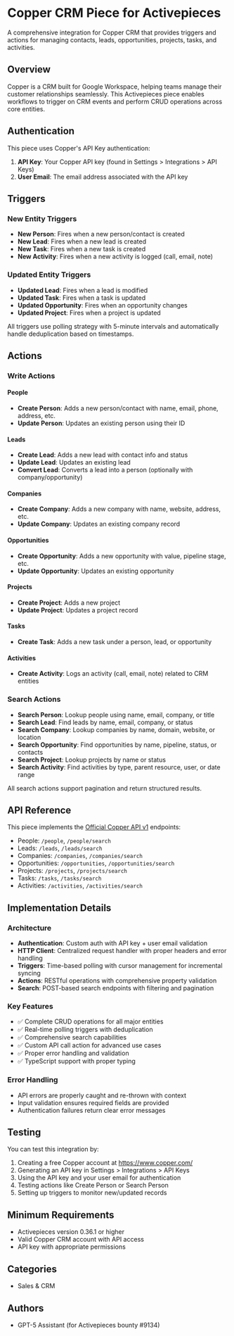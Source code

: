 # Copper CRM Piece for Activepieces

A comprehensive integration for Copper CRM that provides triggers and actions for managing contacts, leads, opportunities, projects, tasks, and activities.

## Overview

Copper is a CRM built for Google Workspace, helping teams manage their customer relationships seamlessly. This Activepieces piece enables workflows to trigger on CRM events and perform CRUD operations across core entities.

## Authentication

This piece uses Copper's API Key authentication:

1. **API Key**: Your Copper API key (found in Settings > Integrations > API Keys)
2. **User Email**: The email address associated with the API key

## Triggers

### New Entity Triggers
- **New Person**: Fires when a new person/contact is created
- **New Lead**: Fires when a new lead is created  
- **New Task**: Fires when a new task is created
- **New Activity**: Fires when a new activity is logged (call, email, note)

### Updated Entity Triggers
- **Updated Lead**: Fires when a lead is modified
- **Updated Task**: Fires when a task is updated
- **Updated Opportunity**: Fires when an opportunity changes
- **Updated Project**: Fires when a project is updated

All triggers use polling strategy with 5-minute intervals and automatically handle deduplication based on timestamps.

## Actions

### Write Actions

#### People
- **Create Person**: Adds a new person/contact with name, email, phone, address, etc.
- **Update Person**: Updates an existing person using their ID

#### Leads  
- **Create Lead**: Adds a new lead with contact info and status
- **Update Lead**: Updates an existing lead
- **Convert Lead**: Converts a lead into a person (optionally with company/opportunity)

#### Companies
- **Create Company**: Adds a new company with name, website, address, etc.  
- **Update Company**: Updates an existing company record

#### Opportunities
- **Create Opportunity**: Adds a new opportunity with value, pipeline stage, etc.
- **Update Opportunity**: Updates an existing opportunity

#### Projects
- **Create Project**: Adds a new project
- **Update Project**: Updates a project record

#### Tasks
- **Create Task**: Adds a new task under a person, lead, or opportunity

#### Activities
- **Create Activity**: Logs an activity (call, email, note) related to CRM entities

### Search Actions

- **Search Person**: Lookup people using name, email, company, or title
- **Search Lead**: Find leads by name, email, company, or status
- **Search Company**: Lookup companies by name, domain, website, or location
- **Search Opportunity**: Find opportunities by name, pipeline, status, or contacts
- **Search Project**: Lookup projects by name or status
- **Search Activity**: Find activities by type, parent resource, user, or date range

All search actions support pagination and return structured results.

## API Reference

This piece implements the [Official Copper API v1](https://developer.copper.com/) endpoints:

- People: `/people`, `/people/search`
- Leads: `/leads`, `/leads/search` 
- Companies: `/companies`, `/companies/search`
- Opportunities: `/opportunities`, `/opportunities/search`
- Projects: `/projects`, `/projects/search`
- Tasks: `/tasks`, `/tasks/search`
- Activities: `/activities`, `/activities/search`

## Implementation Details

### Architecture
- **Authentication**: Custom auth with API key + user email validation
- **HTTP Client**: Centralized request handler with proper headers and error handling
- **Triggers**: Time-based polling with cursor management for incremental syncing
- **Actions**: RESTful operations with comprehensive property validation
- **Search**: POST-based search endpoints with filtering and pagination

### Key Features
- ✅ Complete CRUD operations for all major entities
- ✅ Real-time polling triggers with deduplication  
- ✅ Comprehensive search capabilities
- ✅ Custom API call action for advanced use cases
- ✅ Proper error handling and validation
- ✅ TypeScript support with proper typing

### Error Handling
- API errors are properly caught and re-thrown with context
- Input validation ensures required fields are provided
- Authentication failures return clear error messages

## Testing

You can test this integration by:

1. Creating a free Copper account at https://www.copper.com/
2. Generating an API key in Settings > Integrations > API Keys
3. Using the API key and your user email for authentication
4. Testing actions like Create Person or Search Person
5. Setting up triggers to monitor new/updated records

## Minimum Requirements

- Activepieces version 0.36.1 or higher
- Valid Copper CRM account with API access
- API key with appropriate permissions

## Categories

- Sales & CRM

## Authors

- GPT-5 Assistant (for Activepieces bounty #9134)
